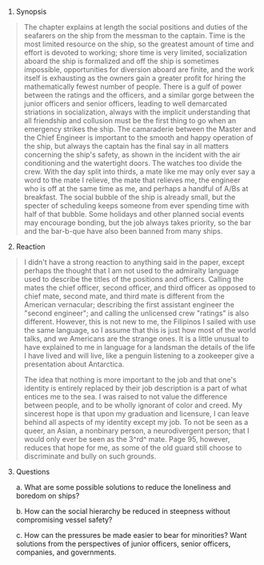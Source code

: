 1)  Synopsis

> The chapter explains at length the social positions and duties of the
> seafarers on the ship from the messman to the captain. Time is the
> most limited resource on the ship, so the greatest amount of time and
> effort is devoted to working; shore time is very limited,
> socialization aboard the ship is formalized and off the ship is
> sometimes impossible, opportunities for diversion aboard are finite,
> and the work itself is exhausting as the owners gain a greater profit
> for hiring the mathematically fewest number of people. There is a gulf
> of power between the ratings and the officers, and a similar gorge
> between the junior officers and senior officers, leading to well
> demarcated striations in socialization, always with the implicit
> understanding that all friendship and collusion must be the first
> thing to go when an emergency strikes the ship. The camaraderie
> between the Master and the Chief Engineer is important to the smooth
> and happy operation of the ship, but always the captain has the final
> say in all matters concerning the ship's safety, as shown in the
> incident with the air conditioning and the watertight doors. The
> watches too divide the crew. With the day split into thirds, a mate
> like me may only ever say a word to the mate I relieve, the mate that
> relieves me, the engineer who is off at the same time as me, and
> perhaps a handful of A/Bs at breakfast. The social bubble of the ship
> is already small, but the specter of scheduling keeps someone from
> ever spending time with half of that bubble. Some holidays and other
> planned social events may encourage bonding, but the job always takes
> priority, so the bar and the bar-b-que have also been banned from many
> ships.

2)  Reaction

> I didn't have a strong reaction to anything said in the paper, except
> perhaps the thought that I am not used to the admiralty language used
> to describe the titles of the positions and officers. Calling the
> mates the chief officer, second officer, and third officer as opposed
> to chief mate, second mate, and third mate is different from the
> American vernacular; describing the first assistant engineer the
> "second engineer"; and calling the unlicensed crew "ratings" is also
> different. However, this is not new to me, the Filipinos I sailed with
> use the same language, so I assume that this is just how most of the
> world talks, and we Americans are the strange ones. It is a little
> unusual to have explained to me in language for a landsman the details
> of the life I have lived and will live, like a penguin listening to a
> zookeeper give a presentation about Antarctica.
>
> The idea that nothing is more important to the job and that one's
> identity is entirely replaced by their job description is a part of
> what entices me to the sea. I was raised to not value the difference
> between people, and to be wholly ignorant of color and creed. My
> sincerest hope is that upon my graduation and licensure, I can leave
> behind all aspects of my identity except my job. To not be seen as a
> queer, an Asian, a nonbinary person, a neurodivergent person; that I
> would only ever be seen as the 3^rd^ mate. Page 95, however, reduces
> that hope for me, as some of the old guard still choose to
> discriminate and bully on such grounds.

3)  Questions

    a.  What are some possible solutions to reduce the loneliness and
        boredom on ships?

    b.  How can the social hierarchy be reduced in steepness without
        compromising vessel safety?

    c.  How can the pressures be made easier to bear for minorities?
        Want solutions from the perspectives of junior officers, senior
        officers, companies, and governments.
